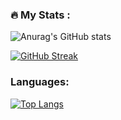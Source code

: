 
### :fire: My Stats :
![Anurag's GitHub stats](https://github-readme-stats.vercel.app/api?username=dimitar-georgiev98&show_icons=true&theme=github_dark)

[![GitHub Streak](https://streak-stats.demolab.com?user=dimitar-georgiev98&theme=github-dark-blue&border_radius=4&date_format=j%20M%5B%20Y%5D&fire=DD8507&background=1620EC00)](https://git.io/streak-stats)

### Languages:
[![Top Langs](https://github-readme-stats.vercel.app/api/top-langs/?username=dimitar-georgiev98&layout=compact&theme=github_dark)](https://github.com/anuraghazra/github-readme-stats)

<!--
![](http://github-profile-summary-cards.vercel.app/api/cards/profile-details?username=dimitar-georgiev98&theme=github_dark) 

![](http://github-profile-summary-cards.vercel.app/api/cards/repos-per-language?username=dimitar-georgiev98&theme=github_dark) 

![](http://github-profile-summary-cards.vercel.app/api/cards/most-commit-language?username=dimitar-georgiev98&theme=github_dark) 

![](http://github-profile-summary-cards.vercel.app/api/cards/stats?username=dimitar-georgiev98&theme=github_dark)

![](http://github-profile-summary-cards.vercel.app/api/cards/productive-time?username=dimitar-georgiev98&theme=github_dark&utcOffset=8) 

![Snake animation](https://github.com/madushadhanushka/github-readme/blob/output/github-contribution-snake.svg)
-->

<!--
**dimitar-georgiev98/dimitar-georgiev98** is a ✨ _special_ ✨ repository because its `README.md` (this file) appears on your GitHub profile.

- 🔭 I’m currently working on ...
- 🌱 I’m currently learning ...
- 👯 I’m looking to collaborate on ...
- 🤔 I’m looking for help with ...
- 💬 Ask me about ...
- 📫 How to reach me: ...
- 😄 Pronouns: ...
- ⚡ Fun fact: ...
-->
